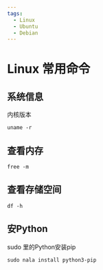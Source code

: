 ```yaml
---
tags:
  - Linux
  - Ubuntu
  - Debian
---
```


# Linux 常用命令

## 系统信息
内核版本
```shell
uname -r
```

## 查看内存
```shell
free -m
```

## 查看存储空间
```shell
df -h
```

## 安Python
sudo 里的Python安装pip
```shell
sudo nala install python3-pip
```
